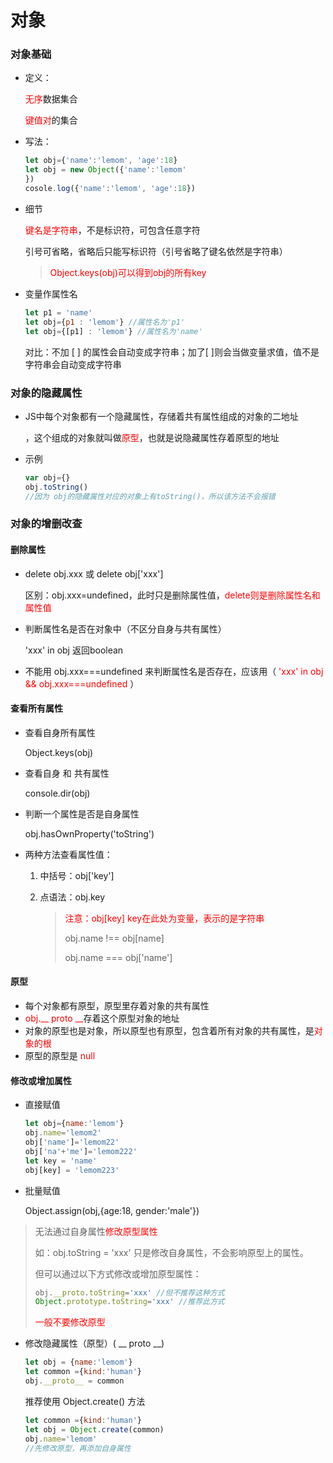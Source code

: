 # 对象

### 对象基础

* 定义：

	<span style='color:red'>无序</span>数据集合
	

	<span style='color:red'>键值对</span>的集合

* 写法：

	```javascript
	let obj={'name':'lemom', 'age':18}
	let obj = new Object({'name':'lemom'
	})
	cosole.log({'name':'lemom', 'age':18})
	```

* 细节


	<span style='color:red'>键名是字符串</span>，不是标识符，可包含任意字符

	引号可省略，省略后只能写标识符（引号省略了键名依然是字符串）

	> <span style='color:red'>Object.keys(obj)可以得到obj的所有key</span>

* 变量作属性名

	```javascript
	let p1 = 'name'
	let obj={p1 : 'lemom'} //属性名为'p1'
	let obj={[p1] : 'lemom'} //属性名为'name'
	```

	对比：不加 [ ] 的属性会自动变成字符串；加了[ ]则会当做变量求值，值不是字符串会自动变成字符串 

### 对象的隐藏属性

* JS中每个对象都有一个隐藏属性，存储着共有属性组成的对象的二地址

	，这个组成的对象就叫做<span style='color:red'>原型</span>，也就是说隐藏属性存着原型的地址

* 示例

	```javascript
	var obj={}
	obj.toString()
	//因为 obj的隐藏属性对应的对象上有toString()，所以该方法不会报错
	```

### 对象的增删改查

#### 删除属性

* delete obj.xxx 或 delete obj['xxx']

	区别：obj.xxx=undefined，此时只是删除属性值，<span style='color:red'>delete则是删除属性名和属性值</span>

* 判断属性名是否在对象中（不区分自身与共有属性）

	'xxx' in obj  返回boolean

* 不能用 obj.xxx===undefined 来判断属性名是否存在，应该用（ <span style='color:red'>'xxx' in obj && obj.xxx===undefined</span> ）

#### 查看所有属性

* 查看自身所有属性

	Object.keys(obj)

* 查看自身 和 共有属性

	console.dir(obj)

* 判断一个属性是否是自身属性

	obj.hasOwnProperty('toString')

* 两种方法查看属性值：

	1. 中括号：obj['key']

	2. 点语法：obj.key

		> <span style='color:red'>注意：obj[key]  key在此处为变量，表示的是字符串</span>
		>
		> obj.name !== obj[name]
		>
		> obj.name === obj['name']

#### 原型

* 每个对象都有原型，原型里存着对象的共有属性
* <span style='color:red'>obj.__ proto __</span>存着这个原型对象的地址
* 对象的原型也是对象，所以原型也有原型，包含着所有对象的共有属性，是<span style='color:red'>对象的根</span>
* 原型的原型是 <span style='color:red'>null</span>

#### 修改或增加属性

* 直接赋值

	```javascript
	let obj={name:'lemom'}
	obj.name='lemom2'
	obj['name']='lemom22'
	obj['na'+'me']='lemom222'
	let key = 'name'
	obj[key] = 'lemom223'
	```

* 批量赋值

	Object.assign(obj,{age:18, gender:'male'})

> 无法通过自身属性<span style='color:red'>修改原型属性</span>
>
> 如：obj.toString = 'xxx' 只是修改自身属性，不会影响原型上的属性。
>
> 但可以通过以下方式修改或增加原型属性：
>
> ```javascript
> obj.__proto.toString='xxx' //但不推荐这种方式
> Object.prototype.toString='xxx' //推荐此方式
> ```
>
> <span style='color:red'>一般不要修改原型</span>

* 修改隐藏属性（原型）( __ proto __)

	```javascript
	let obj = {name:'lemom'}
	let common ={kind:'human'}
	obj.__proto__ = common
	```

	推荐使用 Object.create() 方法

	```javascript
	let common ={kind:'human'}
	let obj = Object.create(common)
	obj.name='lemom'
	//先修改原型，再添加自身属性
	```


	
